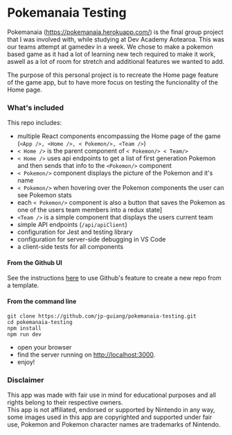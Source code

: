 # Pokemanaia Testing

Pokemanaia (https://pokemanaia.herokuapp.com/) is the final group project that I was involved with, while studying at Dev Academy Aotearoa. This was our teams attempt at gamedev in a week. We chose to make a pokemon based game as it had a lot of learning new tech required to make it work, aswell as a lot of room for stretch and additional features we wanted to add.

The purpose of this personal project is to recreate the Home page feature of the game app, but to have more focus on testing the funcionality of the Home page. 
### What's included

This repo includes:


* multiple React components encompassing the Home page of the game (`<App />, <Home />, < Pokemon/>, <Team />`)
* `< Home />` is the parent component of `< Pokemon/> < Team/>`
* `< Home />` uses api endpoints to get a list of first generation Pokemon and then sends that info to the `<Pokemon/>` component
* `< Pokemon/>` component displays the picture of the Pokemon and it's name
* `< Pokemon/>` when hovering over the Pokemon components the user can see Pokemon stats
* each `< Pokemon/>` component is also a button that saves the Pokemon as one of the users team members into a redux state]
* `<Team />` is a simple component that displays the users current team
* simple API endpoints (`/api/apiClient`)
* configuration for Jest and testing library
* configuration for server-side debugging in VS Code
* a client-side tests for all components
#### **From the Github UI**

See the instructions [here](https://docs.github.com/en/free-pro-team@latest/github/creating-cloning-and-archiving-repositories/creating-a-repository-from-a-template) to use Github's feature to create a new repo from a template.

#### **From the command line**

```
git clone https://github.com/jp-guiang/pokemanaia-testing.git
cd pokemanaia-testing
npm install
npm run dev
```
* open your browser
* find the server running on [http://localhost:3000](http://localhost:3000).
* enjoy!
### Disclaimer
This app was made with fair use in mind for educational purposes and all rights belong to their respective owners.  
This app is not affiliated, endorsed or supported by Nintendo in any way, some images used in this app are copyrighted and supported under fair use, Pokemon and Pokemon character names are trademarks of Nintendo.
